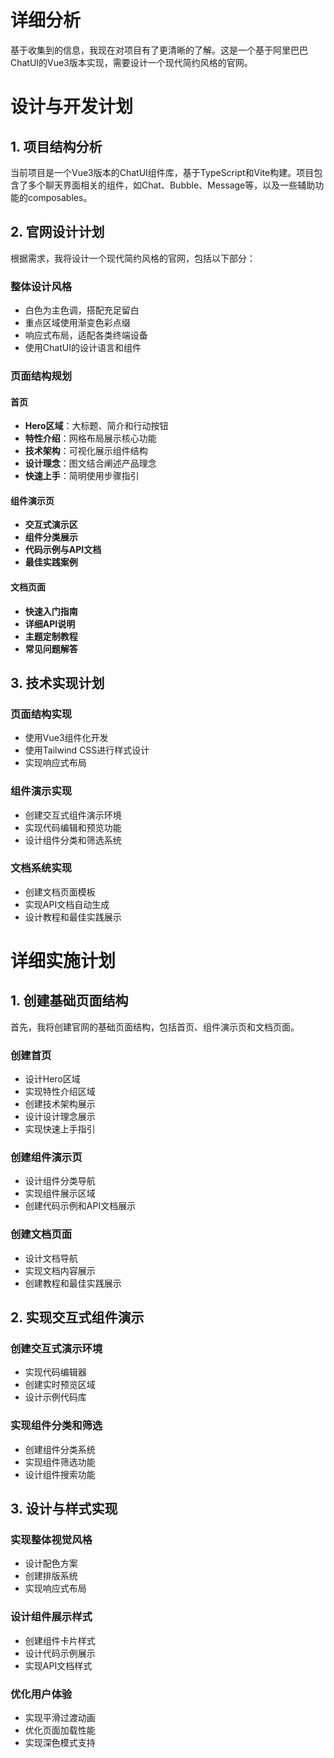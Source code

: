 # 详细分析

基于收集到的信息，我现在对项目有了更清晰的了解。这是一个基于阿里巴巴ChatUI的Vue3版本实现，需要设计一个现代简约风格的官网。

# 设计与开发计划

## 1. 项目结构分析

当前项目是一个Vue3版本的ChatUI组件库，基于TypeScript和Vite构建。项目包含了多个聊天界面相关的组件，如Chat、Bubble、Message等，以及一些辅助功能的composables。

## 2. 官网设计计划

根据需求，我将设计一个现代简约风格的官网，包括以下部分：

### 整体设计风格

- 白色为主色调，搭配充足留白
- 重点区域使用渐变色彩点缀
- 响应式布局，适配各类终端设备
- 使用ChatUI的设计语言和组件

### 页面结构规划

#### 首页
- **Hero区域**：大标题、简介和行动按钮
- **特性介绍**：网格布局展示核心功能
- **技术架构**：可视化展示组件结构
- **设计理念**：图文结合阐述产品理念
- **快速上手**：简明使用步骤指引

#### 组件演示页
- **交互式演示区**
- **组件分类展示**
- **代码示例与API文档**
- **最佳实践案例**

#### 文档页面
- **快速入门指南**
- **详细API说明**
- **主题定制教程**
- **常见问题解答**

## 3. 技术实现计划

### 页面结构实现
- 使用Vue3组件化开发
- 使用Tailwind CSS进行样式设计
- 实现响应式布局

### 组件演示实现
- 创建交互式组件演示环境
- 实现代码编辑和预览功能
- 设计组件分类和筛选系统

### 文档系统实现
- 创建文档页面模板
- 实现API文档自动生成
- 设计教程和最佳实践展示

# 详细实施计划

## 1. 创建基础页面结构

首先，我将创建官网的基础页面结构，包括首页、组件演示页和文档页面。

### 创建首页
- 设计Hero区域
- 实现特性介绍区域
- 创建技术架构展示
- 设计设计理念展示
- 实现快速上手指引

### 创建组件演示页
- 设计组件分类导航
- 实现组件展示区域
- 创建代码示例和API文档展示

### 创建文档页面
- 设计文档导航
- 实现文档内容展示
- 创建教程和最佳实践展示

## 2. 实现交互式组件演示

### 创建交互式演示环境
- 实现代码编辑器
- 创建实时预览区域
- 设计示例代码库

### 实现组件分类和筛选
- 创建组件分类系统
- 实现组件筛选功能
- 设计组件搜索功能

## 3. 设计与样式实现

### 实现整体视觉风格
- 设计配色方案
- 创建排版系统
- 实现响应式布局

### 设计组件展示样式
- 创建组件卡片样式
- 设计代码示例展示
- 实现API文档样式

### 优化用户体验
- 实现平滑过渡动画
- 优化页面加载性能
- 实现深色模式支持